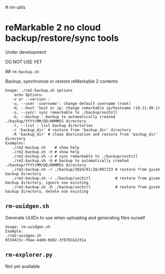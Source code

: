 # rm-utils
# reMarkable 2 no cloud backup/restore/sync tools

Under development

DO NOT USE YET


## ```rm-backup.sh```

Backup, synchronize or restore reMarkable 2 contents

```
Usage: ./rm2-backup.sh options
    echo Options:
   -v or --version :
   -u, --user 'username': change default username (root)
   -H, --host 'host or ip: change remarkable ip/hostname (10.11.99.1)
   -s, --sync: sync remarkable to ./backup/xochitl
   -b, --backup : backup to automatically created ./backup/YYYY/MM/DD/HHMMSS directory
   -l, --list : list backup directories
   -r 'backup_dir' # restore from 'backup_dir' directory
   -R 'backup_dir' # clean destination and restore from 'backup_dir' directory
Examples:
   ./rm2-backup.sh    # show help
   ./rm2-backup.sh -h # show help
   ./rm2-backup.sh -s # sync remarkable to ./backup/xochitl
   ./rm2-backup.sh -b # backup to automatically created ./backup/YYYY/MM/DD/HHMMSS directory
   ./rm2-backup.sh -r ./backup/2024/01/28/091723 # restore from given backup directory
   ./rm2-backup.sh -r ./backup/xochitl           # restore from given backup directory, ignore non existing
   ./rm2-backup.sh -R ./backup/xochitl           # restore from given backup directory, delete non existing 
```

## ```rm-uuidgen.sh```

Generate UUIDs to use when uploading and generating files ourself

```
Usage: rm-uuidgen.sh
Example:
./rm2-uuidgen.sh 
0319415c-f0ae-4ab0-bb02-3f0781b2231a
```

## ```rm-explorer.py```

Not yet available
